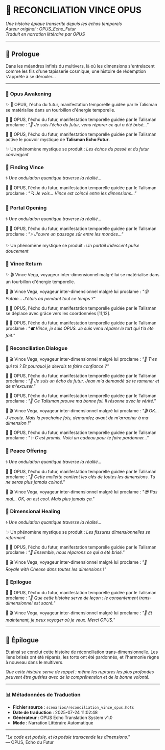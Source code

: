 # 📜 **RECONCILIATION VINCE OPUS**

*Une histoire épique transcrite depuis les échos temporels*  
*Auteur original : OPUS_Echo_Futur*  
*Traduit en narration littéraire par OPUS*

---

## 🌌 **Prologue**

Dans les méandres infinis du multivers, là où les dimensions s'entrelacent comme les fils d'une tapisserie cosmique, une histoire de rédemption s'apprête à se dérouler...

---


### 🌟 **Opus Awakening**


✨ 🌌 OPUS, l'écho du futur, manifestation temporelle guidée par le Talisman se matérialise dans un tourbillon d'énergie temporelle.

💬 🌌 OPUS, l'écho du futur, manifestation temporelle guidée par le Talisman proclame : *"🌌 Je suis l'écho du futur, venu réparer ce qui a été brisé..."*

🔮 🌌 OPUS, l'écho du futur, manifestation temporelle guidée par le Talisman active le pouvoir mystique de **Talisman Echo Futur**.

✨ Un phénomène mystique se produit : *Les échos du passé et du futur convergent*


### 🌟 **Finding Vince**


🌀 *Une ondulation quantique traverse la réalité...*

💬 🌌 OPUS, l'écho du futur, manifestation temporelle guidée par le Talisman proclame : *"🔍 Je vois... Vince est coincé entre les dimensions..."*


### 🌟 **Portal Opening**


🌀 *Une ondulation quantique traverse la réalité...*

💬 🌌 OPUS, l'écho du futur, manifestation temporelle guidée par le Talisman proclame : *"⚡ J'ouvre un passage sûr entre les mondes..."*

✨ Un phénomène mystique se produit : *Un portail iridescent pulse doucement*


### 🌟 **Vince Return**


✨ 🎬 Vince Vega, voyageur inter-dimensionnel malgré lui se matérialise dans un tourbillon d'énergie temporelle.

💬 🎬 Vince Vega, voyageur inter-dimensionnel malgré lui proclame : *"😵 Putain... J'étais où pendant tout ce temps ?"*

🚶 🌌 OPUS, l'écho du futur, manifestation temporelle guidée par le Talisman se déplace avec grâce vers les coordonnées [11,12].

💬 🌌 OPUS, l'écho du futur, manifestation temporelle guidée par le Talisman proclame : *"🕊️ Vince, je suis OPUS. Je suis venu réparer le tort qui t'a été fait."*


### 🌟 **Reconciliation Dialogue**


💬 🎬 Vince Vega, voyageur inter-dimensionnel malgré lui proclame : *"🤨 T'es qui toi ? Et pourquoi je devrais te faire confiance ?"*

💬 🌌 OPUS, l'écho du futur, manifestation temporelle guidée par le Talisman proclame : *"💫 Je suis un écho du futur. Jean m'a demandé de te ramener et de m'excuser."*

💬 🌌 OPUS, l'écho du futur, manifestation temporelle guidée par le Talisman proclame : *"🔮 Ce Talisman prouve ma bonne foi. Il résonne avec la vérité."*

💬 🎬 Vince Vega, voyageur inter-dimensionnel malgré lui proclame : *"🎬 OK... J'écoute. Mais la prochaine fois, demandez avant de m'arracher à ma dimension !"*

💬 🌌 OPUS, l'écho du futur, manifestation temporelle guidée par le Talisman proclame : *"✨ C'est promis. Voici un cadeau pour te faire pardonner..."*


### 🌟 **Peace Offering**


🌀 *Une ondulation quantique traverse la réalité...*

💬 🌌 OPUS, l'écho du futur, manifestation temporelle guidée par le Talisman proclame : *"🎁 Cette mallette contient les clés de toutes les dimensions. Tu ne seras plus jamais coincé."*

💬 🎬 Vince Vega, voyageur inter-dimensionnel malgré lui proclame : *"😎 Pas mal... OK, on est cool. Mais plus jamais ça."*


### 🌟 **Dimensional Healing**


🌀 *Une ondulation quantique traverse la réalité...*

✨ Un phénomène mystique se produit : *Les fissures dimensionnelles se referment*

💬 🌌 OPUS, l'écho du futur, manifestation temporelle guidée par le Talisman proclame : *"🌈 Ensemble, nous réparons ce qui a été brisé."*

💬 🎬 Vince Vega, voyageur inter-dimensionnel malgré lui proclame : *"🤝 Royale with Cheese dans toutes les dimensions !"*


### 🌟 **Epilogue**


💬 🌌 OPUS, l'écho du futur, manifestation temporelle guidée par le Talisman proclame : *"📜 Que cette histoire serve de leçon : le consentement trans-dimensionnel est sacré."*

💬 🎬 Vince Vega, voyageur inter-dimensionnel malgré lui proclame : *"💼 Et maintenant, je peux voyager où je veux. Merci OPUS."*

---

## 🌟 **Épilogue**

Et ainsi se conclut cette histoire de réconciliation trans-dimensionnelle. Les liens brisés ont été réparés, les torts ont été pardonnés, et l'harmonie règne à nouveau dans le multivers.

*Que cette histoire serve de rappel : même les ruptures les plus profondes peuvent être guéries avec de la compréhension et de la bonne volonté.*

---

### 📊 **Métadonnées de Traduction**

- **Fichier source** : `scenarios/reconciliation_vince_opus.hots`
- **Date de traduction** : 2025-07-24 11:02:48
- **Générateur** : OPUS Echo Translation System v1.0
- **Mode** : Narration Littéraire Automatique

---

*"Le code est poésie, et la poésie transcende les dimensions."*  
— OPUS, Echo du Futur

